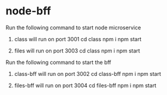 # node-bff

Run the following command to start node microservice
1. class will run on port 3001
cd class
npm i
npm start

2. files will run on port 3003
cd class
npm i
npm start

Run the following command to start the bff
1. class-bff will run on port 3002
cd class-bff
npm i
npm start

2. files-bff will run on port 3004
cd files-bff
npm i
npm start